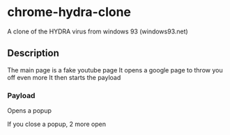 # chrome-hydra-clone
A clone of the HYDRA virus from windows 93 (windows93.net)

## Description
The main page is a fake youtube page
It opens a google page to throw you off even more
It then starts the payload

### Payload
Opens a popup

If you close a popup, 2 more open

